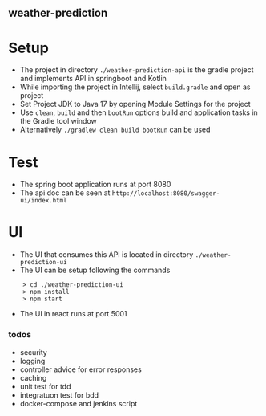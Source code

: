 ## weather-prediction

# Setup
* The project in directory `./weather-prediction-api` is the gradle project and implements API in springboot and Kotlin
* While importing the project in Intellij, select `build.gradle` and open as project
* Set Project JDK to Java 17 by opening Module Settings for the project
* Use `clean`, `build` and then `bootRun` options build and application tasks in the Gradle tool window
* Alternatively `./gradlew clean build bootRun` can be used

# Test
* The spring boot application runs at port 8080
* The api doc can be seen at `http://localhost:8080/swagger-ui/index.html`

# UI
* The UI that consumes this API is located in directory `./weather-prediction-ui`
* The UI can be setup following the commands
```shell
    > cd ./weather-prediction-ui
    > npm install
    > npm start
```
* The UI in react runs at port 5001


### todos
- security
- logging
- controller advice for error responses
- caching
- unit test for tdd
- integratuon test for bdd
- docker-compose and jenkins script
